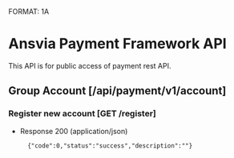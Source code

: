 FORMAT: 1A

# Ansvia Payment Framework API

This API is for public access of payment rest API.

## Group Account [/api/payment/v1/account]

### Register new account [GET /register]

+ Response 200 (application/json)

        {"code":0,"status":"success","description":""}
